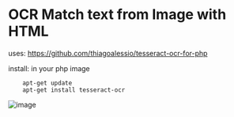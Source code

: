 # OCR Match text from Image with HTML

uses: https://github.com/thiagoalessio/tesseract-ocr-for-php

install: in your php image

```
    apt-get update
    apt-get install tesseract-ocr
```

![image](https://github.com/brbartholdeiu/orcmatch/assets/114003386/0458d4a1-18d6-4fc4-90f7-163542727a30)
